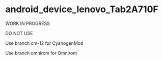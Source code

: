 # android_device_lenovo_Tab2A710F

WORK IN PROGRESS

DO NOT USE

Use branch cm-12 for CyanogenMod

Use branch omnirom for Omnirom
